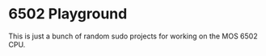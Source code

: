 6502 Playground
===========================================================

This is just a bunch of random sudo projects for working on the MOS 6502 CPU.


